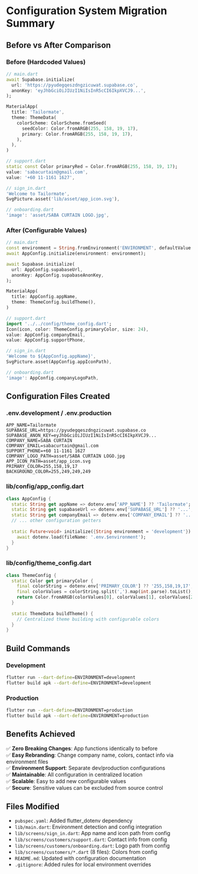 # Configuration System Migration Summary

## Before vs After Comparison

### Before (Hardcoded Values)
```dart
// main.dart
await Supabase.initialize(
  url: 'https://pyudegqeszdngzicuwat.supabase.co',
  anonKey: 'eyJhbGciOiJIUzI1NiIsInR5cCI6IkpXVCJ9...',
);

MaterialApp(
  title: 'Tailormate',
  theme: ThemeData(
    colorScheme: ColorScheme.fromSeed(
      seedColor: Color.fromARGB(255, 158, 19, 17),
      primary: Color.fromARGB(255, 158, 19, 17),
    ),
  ),
)

// support.dart
static const Color primaryRed = Color.fromARGB(255, 158, 19, 17);
value: 'sabacurtain@gmail.com',
value: '+60 11-1161 1627',

// sign_in.dart
'Welcome to Tailormate',
SvgPicture.asset('lib/asset/app_icon.svg'),

// onboarding.dart
'image': 'asset/SABA CURTAIN LOGO.jpg',
```

### After (Configurable Values)
```dart
// main.dart
const environment = String.fromEnvironment('ENVIRONMENT', defaultValue: 'development');
await AppConfig.initialize(environment: environment);

await Supabase.initialize(
  url: AppConfig.supabaseUrl,
  anonKey: AppConfig.supabaseAnonKey,
);

MaterialApp(
  title: AppConfig.appName,
  theme: ThemeConfig.buildTheme(),
)

// support.dart
import '../../config/theme_config.dart';
Icon(icon, color: ThemeConfig.primaryColor, size: 24),
value: AppConfig.companyEmail,
value: AppConfig.supportPhone,

// sign_in.dart
'Welcome to ${AppConfig.appName}',
SvgPicture.asset(AppConfig.appIconPath),

// onboarding.dart
'image': AppConfig.companyLogoPath,
```

## Configuration Files Created

### .env.development / .env.production
```env
APP_NAME=Tailormate
SUPABASE_URL=https://pyudegqeszdngzicuwat.supabase.co
SUPABASE_ANON_KEY=eyJhbGciOiJIUzI1NiIsInR5cCI6IkpXVCJ9...
COMPANY_NAME=SABA CURTAIN
COMPANY_EMAIL=sabacurtain@gmail.com
SUPPORT_PHONE=+60 11-1161 1627
COMPANY_LOGO_PATH=asset/SABA CURTAIN LOGO.jpg
APP_ICON_PATH=asset/app_icon.svg
PRIMARY_COLOR=255,158,19,17
BACKGROUND_COLOR=255,249,249,249
```

### lib/config/app_config.dart
```dart
class AppConfig {
  static String get appName => dotenv.env['APP_NAME'] ?? 'Tailormate';
  static String get supabaseUrl => dotenv.env['SUPABASE_URL'] ?? '...';
  static String get companyEmail => dotenv.env['COMPANY_EMAIL'] ?? '...';
  // ... other configuration getters
  
  static Future<void> initialize({String environment = 'development'}) async {
    await dotenv.load(fileName: '.env.$environment');
  }
}
```

### lib/config/theme_config.dart
```dart
class ThemeConfig {
  static Color get primaryColor {
    final colorString = dotenv.env['PRIMARY_COLOR'] ?? '255,158,19,17';
    final colorValues = colorString.split(',').map(int.parse).toList();
    return Color.fromARGB(colorValues[0], colorValues[1], colorValues[2], colorValues[3]);
  }
  
  static ThemeData buildTheme() {
    // Centralized theme building with configurable colors
  }
}
```

## Build Commands

### Development
```bash
flutter run --dart-define=ENVIRONMENT=development
flutter build apk --dart-define=ENVIRONMENT=development
```

### Production
```bash
flutter run --dart-define=ENVIRONMENT=production
flutter build apk --dart-define=ENVIRONMENT=production
```

## Benefits Achieved

✅ **Zero Breaking Changes**: App functions identically to before  
✅ **Easy Rebranding**: Change company name, colors, contact info via environment files  
✅ **Environment Support**: Separate dev/production configurations  
✅ **Maintainable**: All configuration in centralized location  
✅ **Scalable**: Easy to add new configurable values  
✅ **Secure**: Sensitive values can be excluded from source control  

## Files Modified

- `pubspec.yaml`: Added flutter_dotenv dependency
- `lib/main.dart`: Environment detection and config integration
- `lib/screens/sign_in.dart`: App name and icon path from config
- `lib/screens/customers/support.dart`: Contact info from config
- `lib/screens/customers/onboarding.dart`: Logo path from config
- `lib/screens/customers/*.dart` (8 files): Colors from config
- `README.md`: Updated with configuration documentation
- `.gitignore`: Added rules for local environment overrides